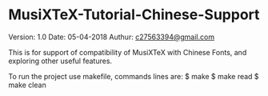# MusiXTeX-Tutorial-Chinese-Support

Version: 1.0
Date: 05-04-2018
Authur: c27563394@gmail.com

This is for support of compatibility of MusiXTeX with Chinese Fonts, 
and exploring other useful features.

To run the project use makefile, commands lines are:
$ make
$ make read
$ make clean

